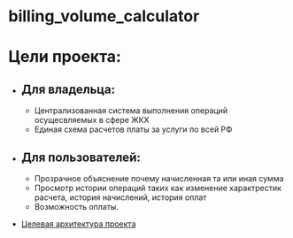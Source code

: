 # billing_volume_calculator

# Цели проекта:
* ## Для владельца:
  * Централизованная система выполнения операций осущесвляемых в сфере ЖКХ
  * Единая схема расчетов платы за услуги по всей РФ
* ## Для пользователей:
  * Прозрачное объяснение почему начисленная та или иная сумма
  * Просмотр истории операций таких как изменение характрестик расчета, история начислений, история оплат
  * Возможность оплаты.


* [Целевая архитектура проекта](../../wiki/How-it-work)

